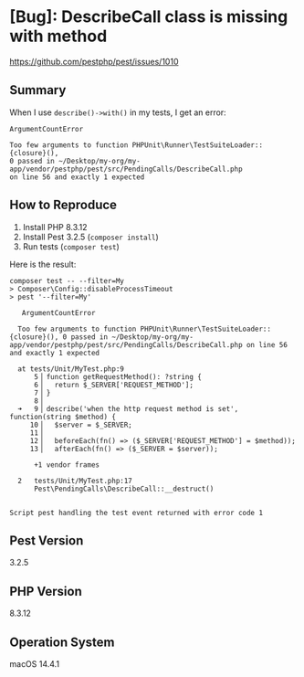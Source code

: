 # [Bug]: DescribeCall class is missing with method

https://github.com/pestphp/pest/issues/1010

## Summary

When I use `describe()->with()` in my tests, I get an error:

```plaintext
ArgumentCountError

Too few arguments to function PHPUnit\Runner\TestSuiteLoader::{closure}(),
0 passed in ~/Desktop/my-org/my-app/vendor/pestphp/pest/src/PendingCalls/DescribeCall.php
on line 56 and exactly 1 expected
```

## How to Reproduce

1. Install PHP 8.3.12
2. Install Pest 3.2.5 (`composer install`)
3. Run tests (`composer test`)

Here is the result:

```plaintext
composer test -- --filter=My
> Composer\Config::disableProcessTimeout
> pest '--filter=My'

   ArgumentCountError

  Too few arguments to function PHPUnit\Runner\TestSuiteLoader::{closure}(), 0 passed in ~/Desktop/my-org/my-app/vendor/pestphp/pest/src/PendingCalls/DescribeCall.php on line 56 and exactly 1 expected

  at tests/Unit/MyTest.php:9
      5▕ function getRequestMethod(): ?string {
      6▕   return $_SERVER['REQUEST_METHOD'];
      7▕ }
      8▕
  ➜   9▕ describe('when the http request method is set', function(string $method) {
     10▕   $server = $_SERVER;
     11▕
     12▕   beforeEach(fn() => ($_SERVER['REQUEST_METHOD'] = $method));
     13▕   afterEach(fn() => ($_SERVER = $server));

      +1 vendor frames

  2   tests/Unit/MyTest.php:17
      Pest\PendingCalls\DescribeCall::__destruct()


Script pest handling the test event returned with error code 1
```

## Pest Version

3.2.5

## PHP Version

8.3.12

## Operation System

macOS 14.4.1
